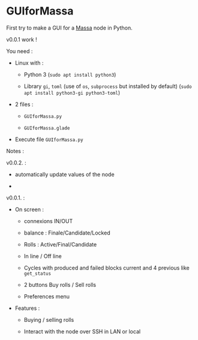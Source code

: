 # GUIforMassa

First try to make a GUI for a [Massa](massa.net) node in Python.

v0.0.1 work !

You need :

- Linux with :
  
  - Python 3 (`sudo apt install python3`)
  
  - Library `gi`, `toml` (use of `os`, `subprocess` but installed by default)
    (` sudo apt install python3-gi python3-toml `)

- 2 files :
  
  - `GUIforMassa.py`
  
  - `GUIforMassa.glade`

- Execute file `GUIforMassa.py`

Notes :

v0.0.2. :

- automatically update values of the node

- 

v0.0.1. :

- On screen :
  
  - connexions IN/OUT
  
  - balance : Finale/Candidate/Locked
  
  - Rolls : Active/Final/Candidate
  
  - In line / Off line
  
  - Cycles with produced and failed blocks current and 4 previous like `get_status`
  
  - 2 buttons Buy rolls / Sell rolls
  
  - Preferences menu

- Features :
  
  - Buying / selling rolls
  
  - Interact with the node over SSH in LAN or local
